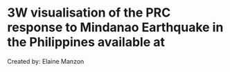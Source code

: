 # 3W visualisation of the PRC response to Mindanao Earthquake in the Philippines available at


Created by: Elaine Manzon
